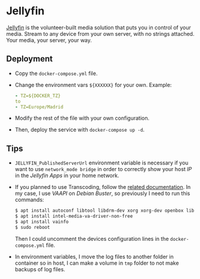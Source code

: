 # Jellyfin

[Jellyfin](https://jellyfin.org/) is the volunteer-built media solution that puts you in control of your media. Stream to any device from your own server, with no strings attached. Your media, your server, your way.

## Deployment

- Copy the `docker-compose.yml` file.

- Change the environment vars `${XXXXXX}` for your own. Example:

  ```yaml
  - TZ=${DOCKER_TZ}
  to
  - TZ=Europe/Madrid
  ```

- Modify the rest of the file with your own configuration.

- Then, deploy the service with `docker-compose up -d`.

## Tips

- `JELLYFIN_PublishedServerUrl` environment variable is necessary if you want to use `network_mode bridge` in order to correctly show your host *IP* in the *Jellyfin Apps* in your home network.

- If you planned to use Transcoding, follow the [related documentation](https://jellyfin.org/docs/general/administration/hardware-acceleration.html). In my case, I use *VAAPI* on *Debian Buster*, so previously I need to run this commands:

    ```bash
    $ apt install autoconf libtool libdrm-dev xorg xorg-dev openbox libx11-dev libgl1-mesa-glx libgl1-mesa-dev
    $ apt install intel-media-va-driver-non-free
    $ apt install vainfo
    $ sudo reboot
    ```

    Then I could uncomment the devices configuration lines in the `docker-compose.yml` file.

- In environment variables, I move the log files to another folder in container so in host, I can make a volume in `tmp` folder to not make backups of log files.
